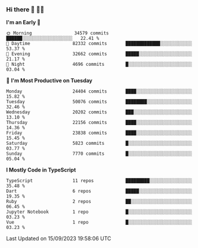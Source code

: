 ### Hi there 👋 🧑‍💻



<!--START_SECTION:waka-->
**I'm an Early 🐤** 

```text
🌞 Morning                34579 commits       ██████░░░░░░░░░░░░░░░░░░░   22.41 % 
🌆 Daytime                82332 commits       █████████████░░░░░░░░░░░░   53.37 % 
🌃 Evening                32662 commits       █████░░░░░░░░░░░░░░░░░░░░   21.17 % 
🌙 Night                  4696 commits        █░░░░░░░░░░░░░░░░░░░░░░░░   03.04 % 
```
📅 **I'm Most Productive on Tuesday** 

```text
Monday                   24404 commits       ████░░░░░░░░░░░░░░░░░░░░░   15.82 % 
Tuesday                  50076 commits       ████████░░░░░░░░░░░░░░░░░   32.46 % 
Wednesday                20202 commits       ███░░░░░░░░░░░░░░░░░░░░░░   13.10 % 
Thursday                 22156 commits       ████░░░░░░░░░░░░░░░░░░░░░   14.36 % 
Friday                   23838 commits       ████░░░░░░░░░░░░░░░░░░░░░   15.45 % 
Saturday                 5823 commits        █░░░░░░░░░░░░░░░░░░░░░░░░   03.77 % 
Sunday                   7770 commits        █░░░░░░░░░░░░░░░░░░░░░░░░   05.04 % 
```


**I Mostly Code in TypeScript** 

```text
TypeScript               11 repos            █████████░░░░░░░░░░░░░░░░   35.48 % 
Dart                     6 repos             █████░░░░░░░░░░░░░░░░░░░░   19.35 % 
Ruby                     2 repos             ██░░░░░░░░░░░░░░░░░░░░░░░   06.45 % 
Jupyter Notebook         1 repo              █░░░░░░░░░░░░░░░░░░░░░░░░   03.23 % 
Vue                      1 repo              █░░░░░░░░░░░░░░░░░░░░░░░░   03.23 % 
```




 Last Updated on 15/09/2023 19:58:06 UTC
<!--END_SECTION:waka-->


